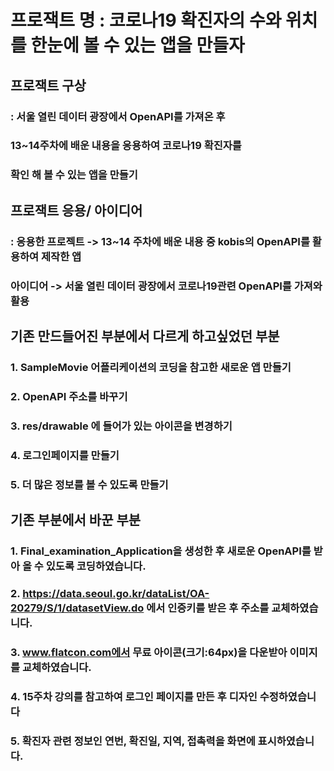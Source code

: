 # 프로잭트 명 : 코로나19 확진자의 수와 위치를 한눈에 볼 수 있는 앱을 만들자

## 프로잭트 구상
### :  서울 열린 데이터 광장에서 OpenAPI를 가져온 후 
###    13~14주차에 배운 내용을 응용하여 코로나19 확진자를
###    확인 해 볼 수 있는 앱을 만들기

## 프로잭트 응용/ 아이디어
### : 응용한 프로젝트 -> 13~14 주차에 배운 내용 중 kobis의 OpenAPI를 활용하여 제작한 앱
###   아이디어 -> 서울 열린 데이터 광장에서 코로나19관련 OpenAPI를 가져와 활용

## 기존 만드들어진 부분에서 다르게 하고싶었던 부분
###   1. SampleMovie 어플리케이션의 코딩을 참고한 새로운 앱 만들기
###   2. OpenAPI 주소를 바꾸기
###   3. res/drawable 에 들어가 있는 아이콘을 변경하기
###   4. 로그인페이지를 만들기
###   5. 더 많은 정보를 볼 수 있도록 만들기

## 기존 부분에서 바꾼 부분
###   1. Final_examination_Application을 생성한 후 새로운 OpenAPI를 받아 올 수 있도록 코딩하였습니다.
###   2. https://data.seoul.go.kr/dataList/OA-20279/S/1/datasetView.do 에서 인증키를 받은 후 주소를 교체하였습니다.
###   3. www.flatcon.com에서 무료 아이콘(크기:64px)을 다운받아 이미지를 교체하였습니다.
###   4. 15주차 강의를 참고하여 로그인 페이지를 만든 후 디자인 수정하였습니다
###   5. 확진자 관련 정보인 연번, 확진일, 지역, 접촉력을 화면에 표시하였습니다.
